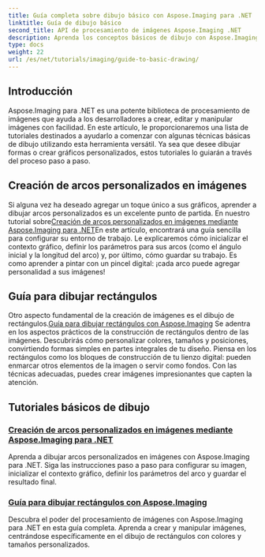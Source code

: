 ```yaml
---
title: Guía completa sobre dibujo básico con Aspose.Imaging para .NET
linktitle: Guía de dibujo básico
second_title: API de procesamiento de imágenes Aspose.Imaging .NET
description: Aprenda los conceptos básicos de dibujo con Aspose.Imaging para .NET. Este tutorial paso a paso cubre conceptos esenciales, como la creación de formas, la aplicación de transformaciones y el manejo de imágenes.
type: docs
weight: 22
url: /es/net/tutorials/imaging/guide-to-basic-drawing/
---
```

## Introducción

Aspose.Imaging para .NET es una potente biblioteca de procesamiento de imágenes que ayuda a los desarrolladores a crear, editar y manipular imágenes con facilidad. En este artículo, le proporcionaremos una lista de tutoriales destinados a ayudarlo a comenzar con algunas técnicas básicas de dibujo utilizando esta herramienta versátil. Ya sea que desee dibujar formas o crear gráficos personalizados, estos tutoriales lo guiarán a través del proceso paso a paso.

## Creación de arcos personalizados en imágenes

 Si alguna vez ha deseado agregar un toque único a sus gráficos, aprender a dibujar arcos personalizados es un excelente punto de partida. En nuestro tutorial sobre[Creación de arcos personalizados en imágenes mediante Aspose.Imaging para .NET](./create-custom-arc-in-images/)En este artículo, encontrará una guía sencilla para configurar su entorno de trabajo. Le explicaremos cómo inicializar el contexto gráfico, definir los parámetros para sus arcos (como el ángulo inicial y la longitud del arco) y, por último, cómo guardar su trabajo. Es como aprender a pintar con un pincel digital: ¡cada arco puede agregar personalidad a sus imágenes!

## Guía para dibujar rectángulos

 Otro aspecto fundamental de la creación de imágenes es el dibujo de rectángulos.[Guía para dibujar rectángulos con Aspose.Imaging](./guide-to-drawing-rectangle/) Se adentra en los aspectos prácticos de la construcción de rectángulos dentro de las imágenes. Descubrirás cómo personalizar colores, tamaños y posiciones, convirtiendo formas simples en partes integrales de tu diseño. Piensa en los rectángulos como los bloques de construcción de tu lienzo digital: pueden enmarcar otros elementos de la imagen o servir como fondos. Con las técnicas adecuadas, puedes crear imágenes impresionantes que capten la atención.

## Tutoriales básicos de dibujo
### [Creación de arcos personalizados en imágenes mediante Aspose.Imaging para .NET](./create-custom-arc-in-images/)
Aprenda a dibujar arcos personalizados en imágenes con Aspose.Imaging para .NET. Siga las instrucciones paso a paso para configurar su imagen, inicializar el contexto gráfico, definir los parámetros del arco y guardar el resultado final.
### [Guía para dibujar rectángulos con Aspose.Imaging](./guide-to-drawing-rectangle/)
Descubra el poder del procesamiento de imágenes con Aspose.Imaging para .NET en esta guía completa. Aprenda a crear y manipular imágenes, centrándose específicamente en el dibujo de rectángulos con colores y tamaños personalizados.